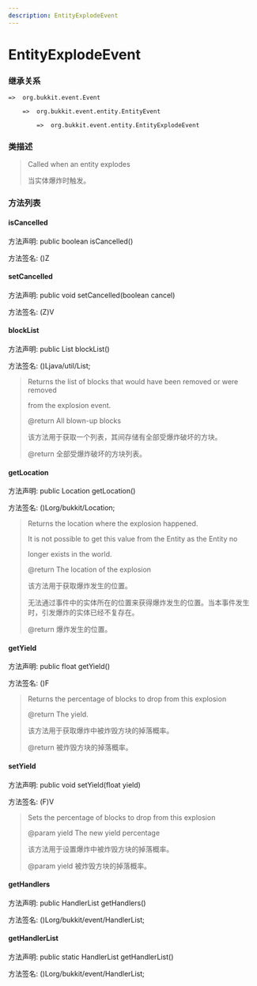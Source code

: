```yaml
---
description: EntityExplodeEvent
---
```


# EntityExplodeEvent

### 继承关系

    =>  org.bukkit.event.Event

        =>  org.bukkit.event.entity.EntityEvent

            =>  org.bukkit.event.entity.EntityExplodeEvent

### 类描述

> Called when an entity explodes
>
> 当实体爆炸时触发。

### 方法列表

#### isCancelled

方法声明: public boolean isCancelled()

方法签名: ()Z

#### setCancelled

方法声明: public void setCancelled(boolean cancel)

方法签名: (Z)V

#### blockList

方法声明: public List<Block> blockList()

方法签名: ()Ljava/util/List;

> Returns the list of blocks that would have been removed or were removed
>
> from the explosion event.
>
> @return All blown-up blocks
>
> 该方法用于获取一个列表，其间存储有全部受爆炸破坏的方块。
>
> @return 全部受爆炸破坏的方块列表。

#### getLocation

方法声明: public Location getLocation()

方法签名: ()Lorg/bukkit/Location;

> Returns the location where the explosion happened.
>
> It is not possible to get this value from the Entity as the Entity no
>
> longer exists in the world.
>
> @return The location of the explosion
>
> 该方法用于获取爆炸发生的位置。
>
> 无法通过事件中的实体所在的位置来获得爆炸发生的位置。当本事件发生时，引发爆炸的实体已经不复存在。
>
> @return 爆炸发生的位置。

#### getYield

方法声明: public float getYield()

方法签名: ()F

> Returns the percentage of blocks to drop from this explosion
>
> @return The yield.
>
> 该方法用于获取爆炸中被炸毁方块的掉落概率。
>
> @return 被炸毁方块的掉落概率。

#### setYield

方法声明: public void setYield(float yield)

方法签名: (F)V

> Sets the percentage of blocks to drop from this explosion
>
> @param yield The new yield percentage
>
> 该方法用于设置爆炸中被炸毁方块的掉落概率。
>
> @param yield 被炸毁方块的掉落概率。

#### getHandlers

方法声明: public HandlerList getHandlers()

方法签名: ()Lorg/bukkit/event/HandlerList;

#### getHandlerList

方法声明: public static HandlerList getHandlerList()

方法签名: ()Lorg/bukkit/event/HandlerList;